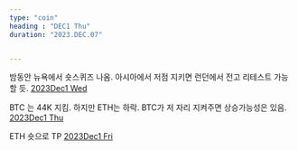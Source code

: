 ```yaml
---
type: "coin"
heading : "DEC1 Thu"
duration: "2023.DEC.07"


---
```

 


밤동안 뉴욕에서 숏스퀴즈 나옴. 아시아에서 저점 지키면 런던에서 전고 리테스트 가능할 듯. 
[2023Dec1 Wed](/todo/images/Document2023DEC1-Wed.pdf)



BTC 는 44K 지킴. 하지만 ETH는 하락. BTC가 저 자리 지켜주면 상승가능성은 있음. 
[2023Dec1 Thu](/todo/images/Document2023DEC1-Thu.pdf)


ETH 숏으로 TP
[2023Dec1 Fri](/todo/images/Document2023DEC1-Fri.pdf)



